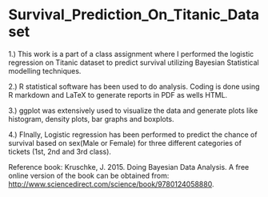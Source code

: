 # Survival_Prediction_On_Titanic_Dataset

1.) This work is a part of a class assignment where I performed the logistic regression on Titanic dataset to predict survival utilizing Bayesian Statistical modelling techniques. 

2.) R statistical software has been used to do analysis. Coding is done using R markdown and LaTeX to generate reports in PDF as wells HTML.

3.) ggplot was extensively used to visualize the data and generate plots like histogram, density plots, bar graphs and boxplots.

4.) FInally, Logistic regression has been performed to predict the chance of survival based on sex(Male or Female) for three different categories of tickets (1st, 2nd and 3rd class).


Reference book: Kruschke, J. 2015. Doing Bayesian Data Analysis. A free online version of the book can be obtained from: http://www.sciencedirect.com/science/book/9780124058880. 



